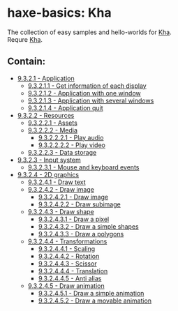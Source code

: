 haxe-basics: Kha
=========================

The collection of easy samples and hello-worlds for [Kha](http://kha.tech/).<br/>
Requre [Kha](http://kha.tech/download).

## Contain:

* [9.3.2.1 - Application](./9.3.2.1_Application)
  * [9.3.2.1.1 - Get information of each display](./9.3.2.1_Application/9.3.2.1.1_GetEachDisplayInfo)
  * [9.3.2.1.2 - Application with one window](./9.3.2.1_Application/9.3.2.1.2_WndProps)
  * [9.3.2.1.3 - Application with several windows](./9.3.2.1_Application/9.3.2.1.3_Multiwindow)
  * [9.3.2.1.4 - Application quit](./9.3.2.1_Application/9.3.2.1.4_Quit)
* [9.3.2.2 - Resources](./9.3.2.2_Resources)
  * [9.3.2.2.1 - Assets](./9.3.2.2_Resources/9.3.2.2.1_Assets)
  * [9.3.2.2.2 - Media](./9.3.2.2_Resources/9.3.2.2.2_Media)
    * [9.3.2.2.2.1 - Play audio](./9.3.2.2_Resources/9.3.2.2.2_Media/9.3.2.2.2.1_Audio)
    * [9.3.2.2.2.2 - Play video](./9.3.2.2_Resources/9.3.2.2.2_Media/9.3.2.2.2.2_Video)
  * [9.3.2.2.3 - Data storage](./9.3.2.2_Resources/9.3.2.2.3_DataStorage)
* [9.3.2.3 - Input system](./9.3.2.3_InputSystem)
  * [9.3.2.3.1 - Mouse and keyboard events](./9.3.2.3_InputSystem/9.3.2.3.1_MouseAndKeyboardEvents)
* [9.3.2.4 - 2D graphics](./9.3.2.4_2D)
  * [9.3.2.4.1 - Draw text](./9.3.2.4_2D/9.3.2.4.1_DrawText)
  * [9.3.2.4.2 - Draw image](./9.3.2.4_2D/9.3.2.4.2_DrawImage)
    * [9.3.2.4.2.1 - Draw image](./9.3.2.4_2D/9.3.2.4.2_DrawImage/9.3.2.4.2.1_Image)
    * [9.3.2.4.2.2 - Draw subimage](./9.3.2.4_2D/9.3.2.4.2_DrawImage/9.3.2.4.2.2_Subimage)
  * [9.3.2.4.3 - Draw shape](./9.3.2.4_2D/9.3.2.4.3_DrawShape)
    * [9.3.2.4.3.1 - Draw a pixel](./9.3.2.4_2D/9.3.2.4.3_DrawShape/9.3.2.4.3.1_DrawPixel)
    * [9.3.2.4.3.2 - Draw a simple shapes](./9.3.2.4_2D/9.3.2.4.3_DrawShape/9.3.2.4.3.2_DrawSimpleShapes)
    * [9.3.2.4.3.3 - Draw a polygons](./9.3.2.4_2D/9.3.2.4.3_DrawShape/9.3.2.4.3.3_DrawPlygons)
  * [9.3.2.4.4 - Transformations](./9.3.2.4_2D/9.3.2.4.4_Transformations)
    * [9.3.2.4.4.1 - Scaling](./9.3.2.4_2D/9.3.2.4.4_Transformations/9.3.2.4.4.1_Scaling)
    * [9.3.2.4.4.2 - Rotation](./9.3.2.4_2D/9.3.2.4.4_Transformations/9.3.2.4.4.2_Rotation)
    * [9.3.2.4.4.3 - Scissor](./9.3.2.4_2D/9.3.2.4.4_Transformations/9.3.2.4.4.3_Scissor)
    * [9.3.2.4.4.4 - Translation](./9.3.2.4_2D/9.3.2.4.4_Transformations/9.3.2.4.4.4_Translation)
    * [9.3.2.4.4.5 - Anti alias](./9.3.2.4_2D/9.3.2.4.4_Transformations/9.3.2.4.4.5_AntiAlias)
  * [9.3.2.4.5 - Draw animation](./9.3.2.4_2D/9.3.2.4.3_DrawShape)
    * [9.3.2.4.5.1 - Draw a simple animation](./9.3.2.4_2D/9.3.2.4.5_DrawAnimation/9.3.2.4.5.1_SimpleAnimation)
    * [9.3.2.4.5.2 - Draw a movable animation](./9.3.2.4_2D/9.3.2.4.5_DrawAnimation/9.3.2.4.5.2_MovableAnimation)
